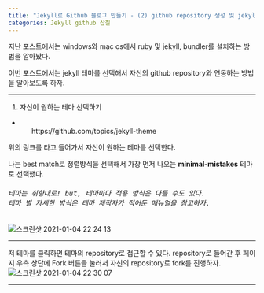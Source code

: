 ```yaml
---
title: "Jekyll로 Github 블로그 만들기 - (2) github repository 생성 및 jekyll 테마 선택"
categories: Jekyll github 삽질
---
```


지난 포스트에서는 windows와 mac os에서 ruby 및 jekyll, bundler를 설치하는 방법을 알아봤다.

이번 포스트에서는 jekyll 테마를 선택해서 자신의 github repository와 연동하는 방법을 알아보도록 하자.

---

1) 자신이 원하는 테마 선택하기
- <ol>https://github.com/topics/jekyll-theme</ol>
위의 링크를 타고 들어가서 자신이 원하는 테마를 선택한다. 

나는 best match로 정렬방식을 선택해서 가장 먼저 나오는 **minimal-mistakes** 테마로 선택했다.
<h6><pre>테마는 취향대로! but, 테마마다 적용 방식은 다를 수도 있다.
테마 별 자세한 방식은 테마 제작자가 적어둔 매뉴얼을 참고하자.</pre></h6>

![스크린샷 2021-01-04 22 24 13](https://user-images.githubusercontent.com/42923027/103539563-aa7c2880-4edb-11eb-8650-30a870b7f175.png)

---

저 테마를 클릭하면 테마의 repository로 접근할 수 있다.
repository로 들어간 후 페이지 우측 상단에 Fork 버튼을 눌러서 자신의 repository로 fork를 진행하자.
![스크린샷 2021-01-04 22 30 07](https://user-images.githubusercontent.com/42923027/103540053-6f2e2980-4edc-11eb-92e0-4f8121fa9262.png)

---
